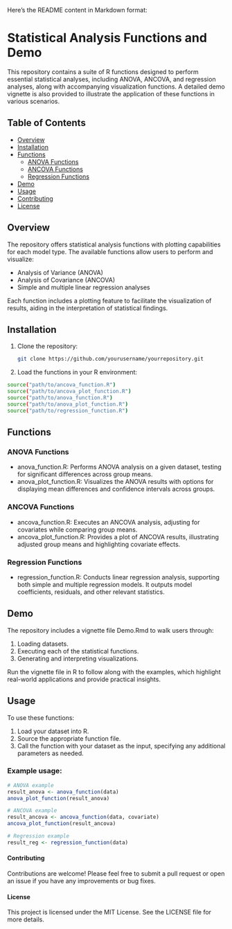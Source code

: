 Here’s the README content in Markdown format:

# Statistical Analysis Functions and Demo

This repository contains a suite of R functions designed to perform essential statistical analyses, including ANOVA, ANCOVA, and regression analyses, along with accompanying visualization functions. A detailed demo vignette is also provided to illustrate the application of these functions in various scenarios.

## Table of Contents

- [Overview](#overview)
- [Installation](#installation)
- [Functions](#functions)
  - [ANOVA Functions](#anova-functions)
  - [ANCOVA Functions](#ancova-functions)
  - [Regression Functions](#regression-functions)
- [Demo](#demo)
- [Usage](#usage)
- [Contributing](#contributing)
- [License](#license)

## Overview

The repository offers statistical analysis functions with plotting capabilities for each model type. The available functions allow users to perform and visualize:
- Analysis of Variance (ANOVA)
- Analysis of Covariance (ANCOVA)
- Simple and multiple linear regression analyses

Each function includes a plotting feature to facilitate the visualization of results, aiding in the interpretation of statistical findings.

## Installation

1. Clone the repository:
   ```bash
   git clone https://github.com/yourusername/yourrepository.git
   ```
2.	Load the functions in your R environment:

  ```bash
  source("path/to/ancova_function.R")
  source("path/to/ancova_plot_function.R")
  source("path/to/anova_function.R")
  source("path/to/anova_plot_function.R")
  source("path/to/regression_function.R")
  ```


## Functions

### ANOVA Functions

- anova_function.R: Performs ANOVA analysis on a given dataset, testing for significant differences across group means.
- anova_plot_function.R: Visualizes the ANOVA results with options for displaying mean differences and confidence intervals across groups.

### ANCOVA Functions

- ancova_function.R: Executes an ANCOVA analysis, adjusting for covariates while comparing group means.
- ancova_plot_function.R: Provides a plot of ANCOVA results, illustrating adjusted group means and highlighting covariate effects.

### Regression Functions

- regression_function.R: Conducts linear regression analysis, supporting both simple and multiple regression models. It outputs model coefficients, residuals, and other relevant statistics.

## Demo

The repository includes a vignette file Demo.Rmd to walk users through:

1.	Loading datasets.
2.	Executing each of the statistical functions.
3.	Generating and interpreting visualizations.

Run the vignette file in R to follow along with the examples, which highlight real-world applications and provide practical insights.

## Usage

To use these functions:

1.	Load your dataset into R.
2.	Source the appropriate function file.
3.	Call the function with your dataset as the input, specifying any additional parameters as needed.

### Example usage:

```r
# ANOVA example
result_anova <- anova_function(data)
anova_plot_function(result_anova)

# ANCOVA example
result_ancova <- ancova_function(data, covariate)
ancova_plot_function(result_ancova)

# Regression example
result_reg <- regression_function(data)
```

#### Contributing

Contributions are welcome! Please feel free to submit a pull request or open an issue if you have any improvements or bug fixes.

#### License

This project is licensed under the MIT License. See the LICENSE file for more details.

